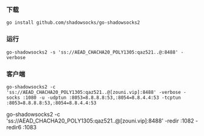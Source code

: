 ### 下载
```shell
go install github.com/shadowsocks/go-shadowsocks2
```
### 运行

```shell
go-shadowsocks2 -s 'ss://AEAD_CHACHA20_POLY1305:qaz521..@:8488' -verbose
```


### 客户端

```shell
go-shadowsocks2 -c 'ss://AEAD_CHACHA20_POLY1305:qaz521..@[zouni.vip]:8488' -verbose -socks :1080 -u -udptun :8053=8.8.8.8:53,:8054=8.8.4.4:53 -tcptun :8053=8.8.8.8:53,:8054=8.8.4.4:53
```

go-shadowsocks2 -c 'ss://AEAD_CHACHA20_POLY1305:qaz521..@[zouni.vip]:8488' -redir :1082 -redir6 :1083